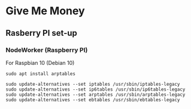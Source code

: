 # Give Me Money


## Rasberry PI set-up
### NodeWorker (Raspberry PI)
For Raspbian 10 (Debian 10)
```
sudo apt install arptables

sudo update-alternatives --set iptables /usr/sbin/iptables-legacy
sudo update-alternatives --set ip6tables /usr/sbin/ip6tables-legacy
sudo update-alternatives --set arptables /usr/sbin/arptables-legacy
sudo update-alternatives --set ebtables /usr/sbin/ebtables-legacy
```